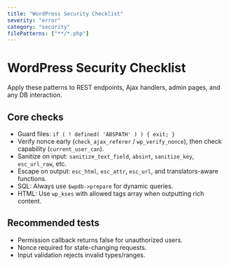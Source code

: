 ```yaml
---
title: "WordPress Security Checklist"
severity: "error"
category: "security"
filePatterns: ["**/*.php"]
---
```


# WordPress Security Checklist

Apply these patterns to REST endpoints, Ajax handlers, admin pages, and any DB interaction.

## Core checks
- Guard files: `if ( ! defined( 'ABSPATH' ) ) { exit; }`
- Verify nonce early (`check_ajax_referer` / `wp_verify_nonce`), then check capability (`current_user_can`).
- Sanitize on input: `sanitize_text_field`, `absint`, `sanitize_key`, `esc_url_raw`, etc.
- Escape on output: `esc_html`, `esc_attr`, `esc_url`, and translators-aware functions.
- SQL: Always use `$wpdb->prepare` for dynamic queries.
- HTML: Use `wp_kses` with allowed tags array when outputting rich content.

## Recommended tests
- Permission callback returns false for unauthorized users.
- Nonce required for state-changing requests.
- Input validation rejects invalid types/ranges.


